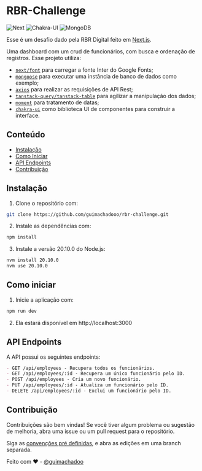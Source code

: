 # RBR-Challenge

![Next](https://img.shields.io/badge/next.js-%23ED8B00.svg)
![Chakra-UI](https://img.shields.io/badge/chakra-ui-%236DB33F.svg)
![MongoDB](https://img.shields.io/badge/mongodb-%23316192.svg)

Esse é um desafio dado pela RBR Digital feito em [Next.js](https://nextjs.org/).

Uma dashboard com um crud de funcionários, com busca e ordenação de registros. Esse projeto utiliza:
- [`next/font`](https://nextjs.org/docs/basic-features/font-optimization) para carregar a fonte Inter do Google Fonts;
- [`mongoose`](https://www.mongodb.com/) para executar uma instância de banco de dados como exemplo;
- [`axios`](https://axios-http.com/ptbr/docs/intro) para realizar as requisições de API Rest;
- [`tanstack-query/tanstack-table`](https://tanstack.com/) para agilizar a manipulação dos dados;
- [`moment`](https://momentjs.com/) para tratamento de datas;
- [`chakra-ui`](https://v2.chakra-ui.com/) como biblioteca UI de componentes para construir a interface.


## Conteúdo

- [Instalação](#instalação)
- [Como Iniciar](#como-iniciar)
- [API Endpoints](#api-endpoints)
- [Contribuição](#contribuição)

## Instalação

1. Clone o repositório com:

```bash
git clone https://github.com/guimachadooo/rbr-challenge.git
```

2. Instale as dependências com:
```bash
npm install
```

3. Instale a versão 20.10.0 do Node.js:
```bash
nvm install 20.10.0
nvm use 20.10.0
```

## Como iniciar

1. Inicie a aplicação com:
```bash
npm run dev
```
2. Ela estará disponível em http://localhost:3000


## API Endpoints
A API possui os seguintes endpoints:

```markdown
- GET /api/employees - Recupera todos os funcionários.
- GET /api/employees/:id - Recupera um único funcionário pelo ID.
- POST /api/employees - Cria um novo funcionário.
- PUT /api/employees/:id - Atualiza um funcionário pelo ID.
- DELETE /api/employees/:id - Exclui um funcionário pelo ID.
```

## Contribuição

Contribuições são bem vindas! Se você tiver algum problema ou sugestão de melhoria, abra uma issue ou um pull request para o repositório.

Siga as [convenções pré definidas](https://www.conventionalcommits.org/en/v1.0.0/), e abra as edições em uma branch separada.

Feito com ❤️ - [@guimachadoo](https://linkedin.com/in/guimachadoo)